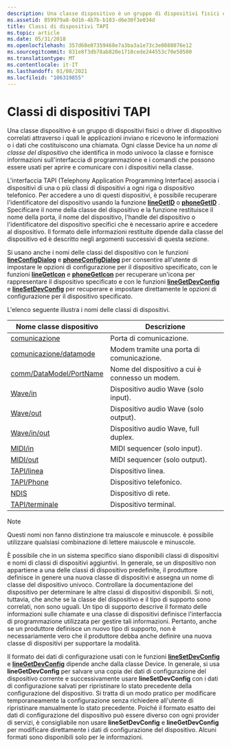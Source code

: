 ```yaml
---
description: Una classe dispositivo è un gruppo di dispositivi fisici o driver di dispositivo correlati attraverso i quali le applicazioni inviano e ricevono le informazioni o i dati che costituiscono una chiamata.
ms.assetid: 859979a8-0d16-4b7b-b183-d6e30f3e034d
title: Classi di dispositivi TAPI
ms.topic: article
ms.date: 05/31/2018
ms.openlocfilehash: 357d68e07359468e7a3ba3a1e73c3e0888076e12
ms.sourcegitcommit: 831e8f3db78ab820e1710cede244553c70e50500
ms.translationtype: MT
ms.contentlocale: it-IT
ms.lasthandoff: 01/08/2021
ms.locfileid: "106319855"
---
```

# <a name="tapi-device-classes"></a>Classi di dispositivi TAPI

Una classe dispositivo è un gruppo di dispositivi fisici o driver di dispositivo correlati attraverso i quali le applicazioni inviano e ricevono le informazioni o i dati che costituiscono una chiamata. Ogni classe Device ha un *nome di classe del dispositivo* che identifica in modo univoco la classe e fornisce informazioni sull'interfaccia di programmazione e i comandi che possono essere usati per aprire e comunicare con i dispositivi nella classe.

L'interfaccia TAPI (Telephony Application Programming Interface) associa i dispositivi di una o più classi di dispositivi a ogni riga o dispositivo telefonico. Per accedere a uno di questi dispositivi, è possibile recuperare l'identificatore del dispositivo usando la funzione [**lineGetID**](/windows/desktop/api/Tapi/nf-tapi-linegetid) o [**phoneGetID**](/windows/desktop/api/Tapi/nf-tapi-phonegetid) . Specificare il nome della classe del dispositivo e la funzione restituisce il nome della porta, il nome del dispositivo, l'handle del dispositivo o l'identificatore del dispositivo specifici che è necessario aprire e accedere al dispositivo. Il formato delle informazioni restituite dipende dalla classe del dispositivo ed è descritto negli argomenti successivi di questa sezione.

Si usano anche i nomi delle classi del dispositivo con le funzioni [**lineConfigDialog**](/windows/desktop/api/Tapi/nf-tapi-lineconfigdialog) e [**phoneConfigDialog**](/windows/desktop/api/Tapi/nf-tapi-phoneconfigdialog) per consentire all'utente di impostare le opzioni di configurazione per il dispositivo specificato, con le funzioni [**lineGetIcon**](/windows/desktop/api/Tapi/nf-tapi-linegeticon) e [**phoneGetIcon**](/windows/desktop/api/Tapi/nf-tapi-phonegeticon) per recuperare un'icona per rappresentare il dispositivo specificato e con le funzioni [**lineGetDevConfig**](/windows/desktop/api/Tapi/nf-tapi-linegetdevconfig) e [**lineSetDevConfig**](/windows/desktop/api/Tapi/nf-tapi-linesetdevconfig) per recuperare e impostare direttamente le opzioni di configurazione per il dispositivo specificato.

L'elenco seguente illustra i nomi delle classi di dispositivi.



| Nome classe dispositivo                                      | Descrizione                                       |
|--------------------------------------------------------|---------------------------------------------------|
| [comunicazione](comm.md)                                       | Porta di comunicazione.                              |
| [comunicazione/datamode](comm-datamodem.md)                   | Modem tramite una porta di comunicazione.              |
| [comm/DataModel/PortName](comm-datamodem-portname.md) | Nome del dispositivo a cui è connesso un modem. |
| [Wave/in](wave-in.md)                                 | Dispositivo audio Wave (solo input).                   |
| [Wave/out](wave-out.md)                               | Dispositivo audio Wave (solo output).                  |
| [Wave/in/out](wave-in-out.md)                         | Dispositivo audio Wave, full duplex.                   |
| [MIDI/in](midi-in.md)                                 | MIDI sequencer (solo input).                      |
| [MIDI/out](midi-out.md)                               | MIDI sequencer (solo output).                     |
| [TAPI/linea](tapi-line.md)                             | Dispositivo linea.                                      |
| [TAPI/Phone](tapi-phone.md)                           | Dispositivo telefonico.                                     |
| [NDIS](ndis.md)                                       | Dispositivo di rete.                                   |
| [TAPI/terminale](tapi-terminal.md)                     | Dispositivo terminal.                                  |



 

> [!Note]  
> Questi nomi non fanno distinzione tra maiuscole e minuscole. è possibile utilizzare qualsiasi combinazione di lettere maiuscole e minuscole.

 

È possibile che in un sistema specifico siano disponibili classi di dispositivi e nomi di classi di dispositivi aggiuntivi. In generale, se un dispositivo non appartiene a una delle classi di dispositivo predefinite, il produttore definisce in genere una nuova classe di dispositivi e assegna un nome di classe del dispositivo univoco. Controllare la documentazione del dispositivo per determinare le altre classi di dispositivi disponibili. Si noti, tuttavia, che anche se la classe del dispositivo e il tipo di supporto sono correlati, non sono uguali. Un tipo di supporto descrive il formato delle informazioni sulle chiamate e una classe di dispositivi definisce l'interfaccia di programmazione utilizzata per gestire tali informazioni. Pertanto, anche se un produttore definisce un nuovo tipo di supporto, non è necessariamente vero che il produttore debba anche definire una nuova classe di dispositivi per supportare la modalità.

Il formato dei dati di configurazione usati con le funzioni [**lineSetDevConfig**](/windows/desktop/api/Tapi/nf-tapi-linesetdevconfig) e [**lineGetDevConfig**](/windows/desktop/api/Tapi/nf-tapi-linegetdevconfig) dipende anche dalla classe Device. In generale, si usa **lineGetDevConfig** per salvare una copia dei dati di configurazione del dispositivo corrente e successivamente usare **lineSetDevConfig** con i dati di configurazione salvati per ripristinare lo stato precedente della configurazione del dispositivo. Si tratta di un modo pratico per modificare temporaneamente la configurazione senza richiedere all'utente di ripristinare manualmente lo stato precedente. Poiché il formato esatto dei dati di configurazione del dispositivo può essere diverso con ogni provider di servizi, è consigliabile non usare **lineSetDevConfig** e **lineGetDevConfig** per modificare direttamente i dati di configurazione del dispositivo. Alcuni formati sono disponibili solo per le informazioni.

 

 



